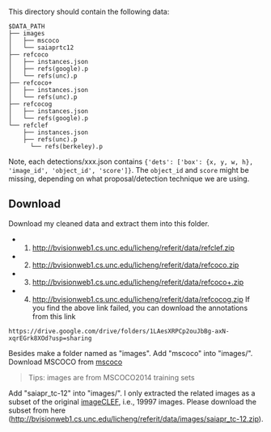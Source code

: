 This directory should contain the following data:
```
$DATA_PATH
├── images
│   ├── mscoco
│   └── saiaprtc12
├── refcoco
│   ├── instances.json
│   ├── refs(google).p
│   └── refs(unc).p
├── refcoco+
│   ├── instances.json
│   └── refs(unc).p
├── refcocog
│   ├── instances.json
│   └── refs(google).p
└── refclef
   	├── instances.json
  	├── refs(unc).p
	  └── refs(berkeley).p
```

Note, each detections/xxx.json contains 
``{'dets': ['box': {x, y, w, h}, 'image_id', 'object_id', 'score']}``. The ``object_id`` and ``score`` might be missing, depending on what proposal/detection technique we are using.

## Download
Download my cleaned data and extract them into this folder.
- 1) http://bvisionweb1.cs.unc.edu/licheng/referit/data/refclef.zip
- 2) http://bvisionweb1.cs.unc.edu/licheng/referit/data/refcoco.zip
- 3) http://bvisionweb1.cs.unc.edu/licheng/referit/data/refcoco+.zip 
- 4) http://bvisionweb1.cs.unc.edu/licheng/referit/data/refcocog.zip 
If you find the above link failed, you can download the annotations from this link
```
https://drive.google.com/drive/folders/1LAesXRPCp2ouJbBg-axN-xqrEGrk8XOd?usp=sharing
```

Besides make a folder named as "images".
Add "mscoco" into "images/". 
Download MSCOCO from [mscoco](http://mscoco.org/dataset/#overview)

> Tips: images are from MSCOCO2014 training sets

Add "saiapr_tc-12" into "images/". I only extracted the related images as a subset of the original [imageCLEF](http://imageclef.org/SIAPRdata), i.e., 19997 images. Please download the subset from here (http://bvisionweb1.cs.unc.edu/licheng/referit/data/images/saiapr_tc-12.zip).

